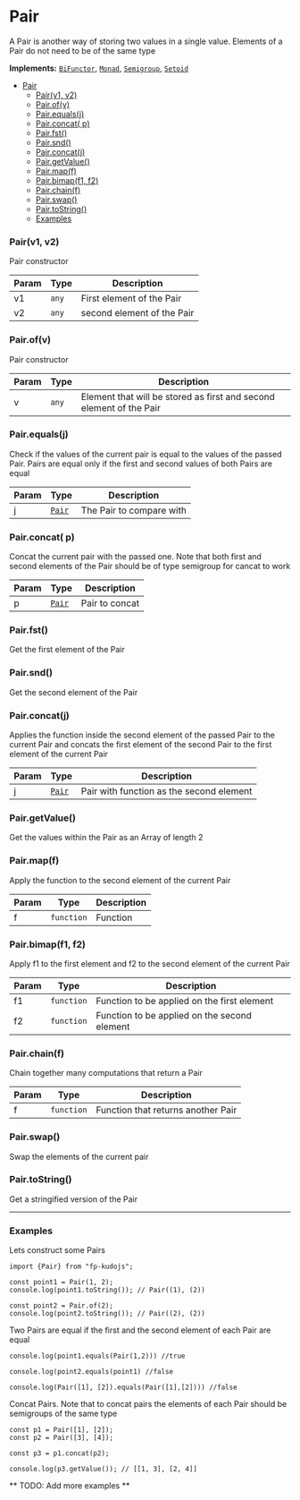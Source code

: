 <a name="Pair"></a>

# Pair

A Pair is another way of storing two values in a single value. Elements of a Pair do not need to be of the same type

**Implements:** <code>[BiFunctor](https://github.com/fantasyland/fantasy-land#bifunctor)</code>, <code>[Monad](https://github.com/fantasyland/fantasy-land#monad)</code>, <code>[Semigroup](https://github.com/fantasyland/fantasy-land#semigroup)</code>, <code>[Setoid](https://github.com/fantasyland/fantasy-land#setoid)</code>

-   [Pair](#pair)
    -   [Pair(v1, v2)](#pairv1-v2)
    -   [Pair.of(v)](#pairofv)
    -   [Pair.equals(j)](#pairequalsj)
    -   [Pair.concat( p)](#pairconcat-p)
    -   [Pair.fst()](#pairfst)
    -   [Pair.snd()](#pairsnd)
    -   [Pair.concat(j)](#pairconcatj)
    -   [Pair.getValue()](#pairgetvalue)
    -   [Pair.map(f)](#pairmapf)
    -   [Pair.bimap(f1, f2)](#pairbimapf1-f2)
    -   [Pair.chain(f)](#pairchainf)
    -   [Pair.swap()](#pairswap)
    -   [Pair.toString()](#pairtostring)
    -   [Examples](#examples)

<a name="new_Pair_new"></a>

### Pair(v1, v2)

Pair constructor

| Param | Type             | Description                |
| ----- | ---------------- | -------------------------- |
| v1    | <code>any</code> | First element of the Pair  |
| v2    | <code>any</code> | second element of the Pair |

<a name="Pair.of"></a>

### Pair.of(v)

Pair constructor

| Param | Type             | Description                                                         |
| ----- | ---------------- | ------------------------------------------------------------------- |
| v     | <code>any</code> | Element that will be stored as first and second element of the Pair |

<a name="Pair.equals"></a>

### Pair.equals(j)

Check if the values of the current pair is equal to the values of the passed Pair. Pairs are equal only if the first and second values of both Pairs are equal

| Param | Type                       | Description              |
| ----- | -------------------------- | ------------------------ |
| j     | [<code>Pair</code>](#Pair) | The Pair to compare with |

<a name="Pair.concat"></a>

### Pair.concat( p)

Concat the current pair with the passed one. Note that both first and second elements of the Pair should be of type semigroup for cancat to work

| Param | Type                       | Description    |
| ----- | -------------------------- | -------------- |
| p     | [<code>Pair</code>](#Pair) | Pair to concat |

<a name="Pair.fst"></a>

### Pair.fst()

Get the first element of the Pair

<a name="Pair.snd"></a>

### Pair.snd()

Get the second element of the Pair

<a name="Pair.concat"></a>

### Pair.concat(j)

Applies the function inside the second element of the passed Pair to the current Pair and concats the first element of the second Pair to the first element of the current Pair

| Param | Type                       | Description                              |
| ----- | -------------------------- | ---------------------------------------- |
| j     | [<code>Pair</code>](#Pair) | Pair with function as the second element |

<a name="Pair.getValue"></a>

### Pair.getValue()

Get the values within the Pair as an Array of length 2

<a name="Pair.map"></a>

### Pair.map(f)

Apply the function to the second element of the current Pair

| Param | Type                  | Description |
| ----- | --------------------- | ----------- |
| f     | <code>function</code> | Function    |

<a name="Pair.bimap"></a>

### Pair.bimap(f1, f2)

Apply f1 to the first element and f2 to the second element of the current Pair

| Param | Type                  | Description                                  |
| ----- | --------------------- | -------------------------------------------- |
| f1    | <code>function</code> | Function to be applied on the first element  |
| f2    | <code>function</code> | Function to be applied on the second element |

<a name="Pair.chain"></a>

### Pair.chain(f)

Chain together many computations that return a Pair

| Param | Type                  | Description                        |
| ----- | --------------------- | ---------------------------------- |
| f     | <code>function</code> | Function that returns another Pair |

<a name="Pair.swap"></a>

### Pair.swap()

Swap the elements of the current pair

<a name="Pair.toString"></a>

### Pair.toString()

Get a stringified version of the Pair

---

### Examples

Lets construct some Pairs

```
import {Pair} from "fp-kudojs";

const point1 = Pair(1, 2);
console.log(point1.toString()); // Pair((1), (2))

const point2 = Pair.of(2);
console.log(point2.toString()); // Pair((2), (2))
```

Two Pairs are equal if the first and the second element of each Pair are equal

```
console.log(point1.equals(Pair(1,2))) //true

console.log(point2.equals(point1) //false

console.log(Pair([1], [2]).equals(Pair([1],[2]))) //false

```

Concat Pairs. Note that to concat pairs the elements of each Pair should be semigroups of the same type

```
const p1 = Pair([1], [2]);
const p2 = Pair([3], [4]);

const p3 = p1.concat(p2);

console.log(p3.getValue()); // [[1, 3], [2, 4]]

```

** TODO: Add more examples **
